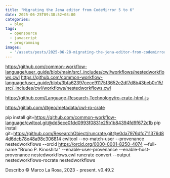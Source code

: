 ```yaml
---
title: "Migrating the Jena editor from CodeMirror 5 to 6"
date: 2025-06-25T09:38:52+03:00
categories:
  - blog
tags:
  - opensource
  - javascript
  - programming
images:
  - '/assets/posts/2025-06-28-migrating-the-jena-editor-from-codemirror-5-to-6/01.png'
---
```


https://github.com/common-workflow-language/user_guide/blob/main/src/_includes/cwl/workflows/nestedworkflows.cwl
https://github.com/common-workflow-language/user_guide/blob/3bfa62397cece91175f3652e2df7d8b43beb0c15/src/_includes/cwl/workflows/nestedworkflows.cwl

https://github.com/Language-Research-Technology/ro-crate-html-js

https://gitlab.com/dtgeo/metadata/cwl-ro-crate


pip install git+https://github.com/common-workflow-language/cwltool.git@dd5ece01dd0993f0831e25b1b84394fd9f672c1b
pip install git+https://github.com/ResearchObject/runcrate.git@e0da7976dfc711376d84d6dcb78e48a98c306814
cwltool --no-match-user --provenance nestedworkflows --orcid https://orcid.org/0000-0001-8250-4074 --full-name "Bruno P. Kinoshita" --enable-user-provenance --enable-host-provenance nestedworkflows.cwl
runcrate convert --output nestedworkflows-rocrate nestedworkflows


Describo
© Marco La Rosa, 2023 - present. v0.49.2


